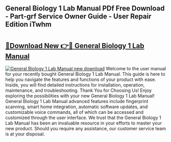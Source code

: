 ## General Biology 1 Lab Manual PDf Free Download - Part-grf Service Owner Guide - User Repair Edition iTwhm

# <h2><a href="http://bc60490.oget.top/?id=General+Biology+1+Lab+Manual">🔗Download New 👉🔴 General Biology 1 Lab Manual</a></h2>

[![General Biology 1 Lab Manual new download](https://i.imgur.com/5g1atiW.png)](http://bc60490.oget.top/?id=General+Biology+1+Lab+Manual)
Welcome to the user manual for your recently bought General Biology 1 Lab Manual. This guide is here to help you navigate the features and functions of your product with ease. Inside, you will find detailed instructions for installation, operation, maintenance, and troubleshooting. Thank You for Choosing Us! Enjoy exploring the possibilities with your new General Biology 1 Lab Manual! General Biology 1 Lab Manual advanced features include fingerprint scanning, smart home integration, automatic software updates, and customizable voice commands, all of which can be accessed and customized through the user interface. We trust that the General Biology 1 Lab Manual has been an invaluable resource in your efforts to master your new product. Should you require any assistance, our customer service team is at your disposal.

